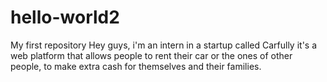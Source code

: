 # hello-world2
My first repository
Hey guys, i'm an intern in a startup called Carfully it's a web platform that allows people to rent their car or the ones of other people, to make extra cash for themselves 
and their families. 


